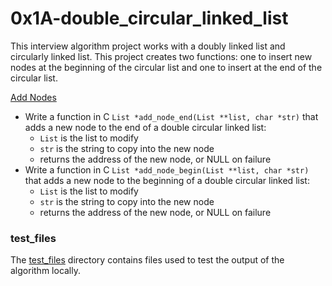 # 0x1A-double_circular_linked_list
This interview algorithm project works with a doubly linked list and circularly linked list. This project creates two functions: one to insert new nodes at the beginning of the circular list and one to insert at the end of the circular list.

[Add Nodes](/0x1A-double_circular_linked_list/0-add_node.c)
* Write a function in C `List *add_node_end(List **list, char *str)` that adds a new node to the end of a double circular linked list:
  * `List` is the list to modify
  * `str` is the string to copy into the new node
  * returns the address of the new node, or NULL on failure
* Write a function in C `List *add_node_begin(List **list, char *str)` that adds a new node to the beginning of a double circular linked list:
  * `List` is the list to modify
  * `str` is the string to copy into the new node
  * returns the address of the new node, or NULL on failure

### test_files
The [test_files](/0x1A-double_circular_linked_list/test_files/) directory contains files used to test the output of the algorithm locally.